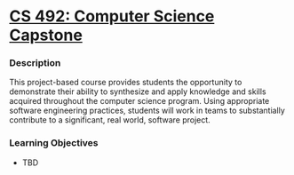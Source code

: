 # [CS 492: Computer Science Capstone](https://wne.smartcatalogiq.com/en/2019-2020/Catalogue/Undergraduate-Courses/CS-COMPUTER-SCIENCE/400/CS-492)
### Description
This project-based course provides students the opportunity to demonstrate their ability to synthesize and apply knowledge and skills acquired throughout the computer science program. Using appropriate software engineering practices, students will work in teams to substantially contribute to a significant, real world, software project.
### Learning Objectives
- TBD